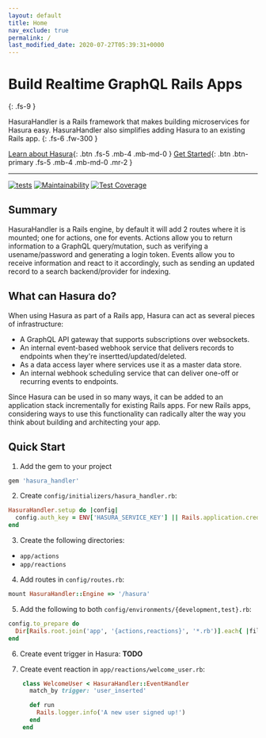```yaml
---
layout: default
title: Home
nav_exclude: true
permalink: /
last_modified_date: 2020-07-27T05:39:31+0000
---
```


# Build Realtime GraphQL Rails Apps
{: .fs-9 }

HasuraHandler is a Rails framework that makes building microservices for Hasura easy.
HasuraHandler also simplifies adding Hasura to an existing Rails app.
{: .fs-6 .fw-300 }

[Learn about Hasura](https://hasura.io/docs/1.0/graphql/manual/index.html){: .btn .fs-5 .mb-4 .mb-md-0 }
[Get Started](#quick-start){: .btn .btn-primary .fs-5 .mb-4 .mb-md-0 .mr-2 }

---

[![tests](https://github.com/KazW/HasuraHandler/workflows/tests/badge.svg)](https://github.com/KazW/HasuraHandler/actions?query=workflow%3Atests) [![Maintainability](https://api.codeclimate.com/v1/badges/38864d7565ab11729b6b/maintainability)](https://codeclimate.com/github/KazW/HasuraHandler/maintainability) [![Test Coverage](https://api.codeclimate.com/v1/badges/38864d7565ab11729b6b/test_coverage)](https://codeclimate.com/github/KazW/HasuraHandler/test_coverage)

## Summary

HasuraHandler is a Rails engine, by default it will add 2 routes where it is
mounted; one for actions, one for events. Actions allow you to return information
to a GraphQL query/mutation, such as verifying a usename/password and generating a
login token. Events allow you to receive information and react to it accordingly,
such as sending an updated record to a search backend/provider for indexing.

## What can Hasura do?

When using Hasura as part of a Rails app, Hasura can act as several pieces of
infrastructure:
* A GraphQL API gateway that supports subscriptions over websockets.
* An internal event-based webhook service that delivers records to endpoints
  when they're insertted/updated/deleted.
* As a data access layer where services use it as a master data store.
* An internal webhook scheduling service that can deliver one-off or recurring
  events to endpoints.

Since Hasura can be used in so many ways, it can be added to an application
stack incrementally for existing Rails apps. For new Rails apps, considering
ways to use this functionality can radically alter the way you think about
building and architecting your app.

## Quick Start

1. Add the gem to your project
```ruby
gem 'hasura_handler'
```

2. Create `config/initializers/hasura_handler.rb`:
```ruby
HasuraHandler.setup do |config|
  config.auth_key = ENV['HASURA_SERVICE_KEY'] || Rails.application.credentials.hasura_service_key
end
```

3. Create the following directories:
* `app/actions`
* `app/reactions`

4. Add routes in `config/routes.rb`:
```ruby
mount HasuraHandler::Engine => '/hasura'
```

5. Add the following to both `config/environments/{development,test}.rb`:
```ruby
config.to_prepare do
  Dir[Rails.root.join('app', '{actions,reactions}', '*.rb')].each{ |file| require_dependency file }
end
```

6. Create event trigger in Hasura: **TODO**

7. Create event reaction in `app/reactions/welcome_user.rb`:
```ruby
    class WelcomeUser < HasuraHandler::EventHandler
      match_by trigger: 'user_inserted'

      def run
        Rails.logger.info('A new user signed up!')
      end
    end
```

